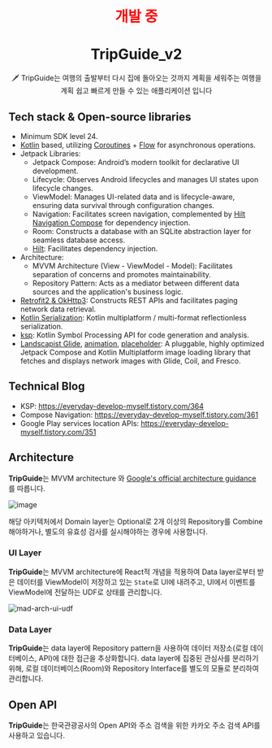 <h1 align="center" style="color: red;">개발 중</h1>

<h1 align="center">TripGuide_v2</h1>

<p align="center">  
🗡️ TripGuide는 여행의 출발부터 다시 집에 돌아오는 것까지 계획을 세워주는 여행을 계획 쉽고 빠르게 만들 수 있는 애플리케이션 입니다
</p>


## Tech stack & Open-source libraries
- Minimum SDK level 24.
- [Kotlin](https://kotlinlang.org/) based, utilizing [Coroutines](https://github.com/Kotlin/kotlinx.coroutines) + [Flow](https://kotlin.github.io/kotlinx.coroutines/kotlinx-coroutines-core/kotlinx.coroutines.flow/) for asynchronous operations.
- Jetpack Libraries:
  - Jetpack Compose: Android’s modern toolkit for declarative UI development.
  - Lifecycle: Observes Android lifecycles and manages UI states upon lifecycle changes.
  - ViewModel: Manages UI-related data and is lifecycle-aware, ensuring data survival through configuration changes.
  - Navigation: Facilitates screen navigation, complemented by [Hilt Navigation Compose](https://developer.android.com/jetpack/compose/libraries#hilt) for dependency injection.
  - Room: Constructs a database with an SQLite abstraction layer for seamless database access.
  - [Hilt](https://dagger.dev/hilt/): Facilitates dependency injection.
- Architecture:
  - MVVM Architecture (View - ViewModel - Model): Facilitates separation of concerns and promotes maintainability.
  - Repository Pattern: Acts as a mediator between different data sources and the application's business logic.
- [Retrofit2 & OkHttp3](https://github.com/square/retrofit): Constructs REST APIs and facilitates paging network data retrieval.
- [Kotlin Serialization](https://github.com/Kotlin/kotlinx.serialization): Kotlin multiplatform / multi-format reflectionless serialization.
- [ksp](https://github.com/google/ksp): Kotlin Symbol Processing API for code generation and analysis.
- [Landscapist Glide](https://github.com/skydoves/landscapist#glide), [animation](https://github.com/skydoves/landscapist#animation), [placeholder](https://github.com/skydoves/landscapist#placeholder): A pluggable, highly optimized Jetpack Compose and Kotlin Multiplatform image loading library that fetches and displays network images with Glide, Coil, and Fresco.

## Technical Blog

- KSP: https://everyday-develop-myself.tistory.com/364
- Compose Navigation: https://everyday-develop-myself.tistory.com/361
- Google Play services location APIs: https://everyday-develop-myself.tistory.com/351


## Architecture
**TripGuide**는 MVVM architecture 와 [Google's official architecture guidance](https://developer.android.com/topic/architecture) 를 따릅니다.

![image](https://github.com/user-attachments/assets/2319b1bc-70be-4f4f-969c-49c540d2fcd5)

해당 아키텍처에서 Domain layer는 Optional로 2개 이상의 Repository를 Combine 해야하거나, 별도의 유효성 검사를 실시해야하는 경우에 사용합니다.

### UI Layer

**TripGuide**는 MVVM architecture에 React적 개념을 적용하여 Data layer로부터 받은 데이터를 ViewModel이 저장하고 있는 `State`로 UI에 내려주고, UI에서 이벤트를 ViewModel에 전달하는 UDF로 상태를 관리합니다.

![mad-arch-ui-udf](https://github.com/user-attachments/assets/7013c714-2c13-4299-9450-5589552b27d1)

### Data Layer

**TripGuide**는 data layer에 Repository pattern을 사용하여 데이터 저장소(로컬 데이터베이스, API)에 대한 접근을 추상화합니다. data layer에 집중된 관심사를 분리하기 위해, 로컬 데이터베이스(Room)와 Repository Interface를 별도의 모듈로 분리하여 관리합니다.


## Open API

**TripGuide**는 한국관광공사의 Open API와 주소 검색을 위한 카카오 주소 검색 API를 사용하고 있습니다.

